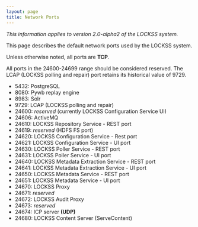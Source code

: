 ```yaml
---
layout: page
title: Network Ports
---
```


*This information applies to version 2.0-alpha2 of the LOCKSS system.*

This page describes the default network ports used by the LOCKSS system.

Unless otherwise noted, all ports are **TCP**.

All ports in the 24600-24699 range should be considered reserved. The LCAP (LOCKSS polling and repair) port retains its historical value of 9729.

*   5432: PostgreSQL
*   8080: Pywb replay engine
*   8983: Solr
*   9729: LCAP (LOCKSS polling and repair)
*   24600: *reserved* (currently LOCKSS Configuration Service UI)
*   24606: ActiveMQ
*   24610: LOCKSS Repository Service - REST port
*   24619: *reserved* (HDFS FS port)
*   24620: LOCKSS Configuration Service - Rest port
*   24621: LOCKSS Configuration Service - UI port
*   24630: LOCKSS Poller Service - REST port
*   24631: LOCKSS Poller Service - UI port
*   24640: LOCKSS Metadata Extraction Service - REST port
*   24641: LOCKSS Metadata Extraction Service - UI port
*   24650: LOCKSS Metadata Service - REST port
*   24651: LOCKSS Metadata Service - UI port
*   24670: LOCKSS Proxy
*   24671: *reserved*
*   24672: LOCKSS Audit Proxy
*   24673: *reserved*
*   24674: ICP server **(UDP)**
*   24680: LOCKSS Content Server (ServeContent)
